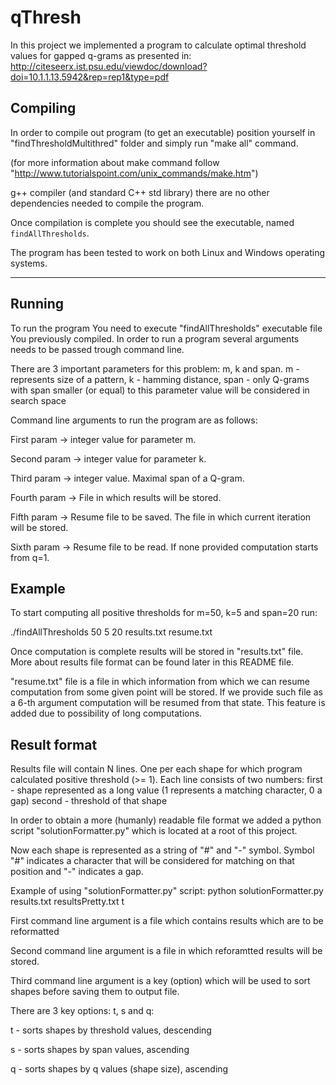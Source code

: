 # qThresh

In this project we implemented a program to calculate optimal threshold values for gapped q-grams as presented in:
http://citeseerx.ist.psu.edu/viewdoc/download?doi=10.1.1.13.5942&rep=rep1&type=pdf

Compiling
---------------------------------------------------------------------

In order to compile out program (to get an executable) position yourself in 
"findThresholdMultithred" folder and simply run "make all" command.

(for more information about make command follow "http://www.tutorialspoint.com/unix_commands/make.htm")

g++ compiler (and standard C++ std library) there are no other dependencies needed to compile the program.


Once compilation is complete you should see the executable, named `findAllThresholds`.

The program has been tested to work on both Linux and Windows operating systems.

---------------------------------------------------------------------

Running
---------------------------------------------------------------------

To run the program You need to execute "findAllThresholds" executable file You previously compiled. In order to run a program several arguments needs to be passed trough command line. 

There are 3 important parameters for this problem: m, k and span.
m - represents size of a pattern,
k - hamming distance,
span - only Q-grams with span smaller (or equal) to this parameter value will be considered in search space

Command line arguments to run the program are as follows:

First param -> integer value for parameter m.

Second param -> integer value for parameter k.

Third param -> integer value. Maximal span of a Q-gram.

Fourth param -> File in which results will be stored.

Fifth param -> Resume file to be saved. The file in which current iteration will be stored.

Sixth param -> Resume file to be read. If none provided computation starts from q=1.

Example
---------------------------------------------------------------------

To start computing all positive thresholds for m=50, k=5 and span=20 run:

./findAllThresholds 50 5 20 results.txt resume.txt

Once computation is complete results will be stored in "results.txt" file.
More about results file format can be found later in this README file.

"resume.txt" file is a file in which information from which we can resume computation from some given point will be stored.
If we provide such file as a 6-th argument computation will be resumed from that state.
This feature is added due to possibility of long computations.

Result format
---------------------------------------------------------------------

Results file will contain N lines. One per each shape for which program calculated positive threshold (>= 1).
Each line consists of two numbers:
  first - shape represented as a long value (1 represents a matching character, 0 a gap)
  second - threshold of that shape

In order to obtain a more (humanly) readable file format we added a python script "solutionFormatter.py" which is located at a root of this project.

Now each shape is represented as a string of "#" and "-" symbol.
Symbol "#" indicates a character that will be considered for matching on that position and "-" indicates a gap.

Example of using "solutionFormatter.py" script:
  python solutionFormatter.py results.txt resultsPretty.txt t

First command line argument is a file which contains results which are to be reformatted

Second command line argument is a file in which reforamtted results will be stored.

Third command line argument is a key (option) which will be used to sort shapes before saving them to output file.

There are 3 key options: t, s and q:

  t - sorts shapes by threshold values, descending

  s - sorts shapes by span values, ascending

  q - sorts shapes by q values (shape size), ascending


